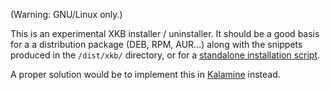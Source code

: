 (Warning: GNU/Linux only.)

This is an experimental XKB installer / uninstaller. It should be a good basis for a a distribution package (DEB, RPM, AUR…) along with the snippets produced in the `/dist/xkb/` directory, or for a [standalone installation script](https://gist.github.com/fabi1cazenave/8c6dd36202852b3757412c908d0872f1).

A proper solution would be to implement this in [Kalamine](https://github.com/fabi1cazenave/kalamine) instead.
